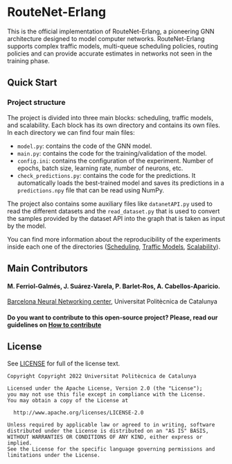 # RouteNet-Erlang

This is the official implementation of RouteNet-Erlang, a pioneering GNN architecture designed to model computer 
networks. RouteNet-Erlang supports complex traffic models, multi-queue scheduling policies, routing policies and 
can provide accurate estimates in networks not seen in the training phase.

## Quick Start
### Project structure

The project is divided into three main blocks: scheduling, traffic models, and scalability. Each block has its own 
directory and contains its own files. In each directory we can find four main files:
- `model.py`: contains the code of the GNN model.
- `main.py`: contains the code for the training/validation of the model.
- `config.ini`: contains the configuration of the experiment. Number of epochs, batch size, learning rate, number of
neurons, etc.
- `check_predictions.py`: contains the code for the predictions. It automatically loads the best-trained model and 
saves its predictions in a `predictions.npy` file that can be read using NumPy.

The project also contains some auxiliary files like `datanetAPI.py` used to read the different datasets and the 
`read_dataset.py` that is used to convert the samples provided by the dataset API into the graph that is taken as
input by the model.

You can find more information about the reproducibility of the experiments inside each one of the directories 
([Scheduling](/Scheduling/README.md), [Traffic Models](/TrafficModels/README.md), [Scalability](/Scalability/README.md)).

## Main Contributors
#### M. Ferriol-Galmés, J. Suárez-Varela, P. Barlet-Ros, A. Cabellos-Aparicio.

[Barcelona Neural Networking center](https://bnn.upc.edu/), Universitat Politècnica de Catalunya

#### Do you want to contribute to this open-source project? Please, read our guidelines on [How to contribute](CONTRIBUTING.md)

## License
See [LICENSE](LICENSE) for full of the license text.

```
Copyright Copyright 2022 Universitat Politècnica de Catalunya

Licensed under the Apache License, Version 2.0 (the "License");
you may not use this file except in compliance with the License.
You may obtain a copy of the License at

  http://www.apache.org/licenses/LICENSE-2.0

Unless required by applicable law or agreed to in writing, software
distributed under the License is distributed on an "AS IS" BASIS,
WITHOUT WARRANTIES OR CONDITIONS OF ANY KIND, either express or implied.
See the License for the specific language governing permissions and
limitations under the License.
```